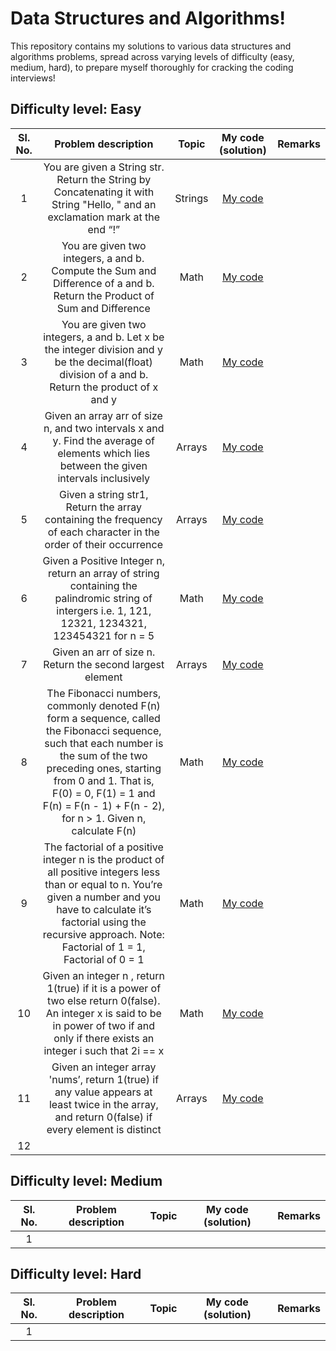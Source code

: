 # Data Structures and Algorithms!
This repository contains my solutions to various data structures and algorithms problems, spread across varying levels of difficulty (easy, medium, hard), to prepare myself thoroughly for cracking the coding interviews!<br/>

## Difficulty level: Easy
| Sl. No. | Problem description | Topic | My code (solution) | Remarks |
| :-----: | :-----------------: | :---: | :----------------: | :-----: |
| 1 | You are given a String str. Return the String by Concatenating it with String "Hello, " and an exclamation mark at the end “!” | Strings | [My code](https://github.com/theRangeCoder/data-structures-and-algorithms/blob/main/Easy/Hello%20User.py) |
| 2 | You are given two integers, a and b. Compute the Sum and Difference of a and b. Return the Product of Sum and Difference | Math | [My code](https://github.com/theRangeCoder/data-structures-and-algorithms/blob/main/Easy/Product%20Of%20Sum%20And%20Difference.py) |
| 3 | You are given two integers, a and b. Let x be the integer division and y be the decimal(float) division of a and b. Return the product of x and y | Math | [My code](https://github.com/theRangeCoder/data-structures-and-algorithms/blob/main/Easy/Product%20Of%20Division.py) |
| 4 | Given an array arr of size n, and two intervals x and y. Find the average of elements which lies between the given intervals inclusively | Arrays | [My code](https://github.com/theRangeCoder/data-structures-and-algorithms/blob/main/Easy/Average%20Between%20Indices.py) |
| 5 | Given a string str1, Return the array containing the frequency of each character in the order of their occurrence | Arrays | [My code](https://github.com/theRangeCoder/data-structures-and-algorithms/blob/main/Easy/Characters%20Frequency.py) |
| 6 | Given a Positive Integer n, return an array of string containing the palindromic string of intergers i.e. 1, 121, 12321, 1234321, 123454321 for n = 5 | Math | [My code](https://github.com/theRangeCoder/data-structures-and-algorithms/blob/main/Easy/Palindromic%20Staircase.py) |
| 7 | Given an arr of size n. Return the second largest element | Arrays | [My code](https://github.com/theRangeCoder/data-structures-and-algorithms/blob/main/Easy/Second%20Largest%20Element.py) |
| 8 | The Fibonacci numbers, commonly denoted F(n) form a sequence, called the Fibonacci sequence, such that each number is the sum of the two preceding ones, starting from 0 and 1. That is, F(0) = 0, F(1) = 1 and F(n) = F(n - 1) + F(n - 2), for n > 1. Given n, calculate F(n) | Math | [My code](https://github.com/theRangeCoder/data-structures-and-algorithms/blob/main/Easy/Fibonacci%20Number.py) |
| 9 | The factorial of a positive integer n is the product of all positive integers less than or equal to n. You’re given a number and you have to calculate it’s factorial using the recursive approach. Note: Factorial of 1 = 1, Factorial of 0 = 1 | Math | [My code](https://github.com/theRangeCoder/data-structures-and-algorithms/blob/main/Easy/Factorials.py) |
| 10 | Given an integer n , return 1(true) if it is a power of two else return 0(false). An integer x is said to be in power of two if and only if there exists an integer i such that 2i == x | Math | [My code](https://github.com/theRangeCoder/data-structures-and-algorithms/blob/main/Easy/Twos%20Power.py) |
| 11 | Given an integer array 'nums’, return 1(true) if any value appears at least twice in the array, and return 0(false) if every element is distinct | Arrays | [My code](https://github.com/theRangeCoder/data-structures-and-algorithms/blob/main/Easy/Contains%20Duplicate.py) |
| 12 | 


## Difficulty level: Medium
| Sl. No. | Problem description | Topic | My code (solution) | Remarks |
| :-----: | :-----------------: | :---: | :----------------: | :-----: |
| 1 | 


## Difficulty level: Hard
| Sl. No. | Problem description | Topic | My code (solution) | Remarks |
| :-----: | :-----------------: | :---: | :----------------: | :-----: |
| 1 |
